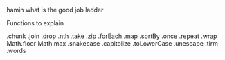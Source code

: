 hamin what is the good job ladder

Functions to explain

.chunk .join .drop .nth .take .zip .forEach .map .sortBy .once .repeat .wrap Math.floor Math.max .snakecase .capitolize .toLowerCase .unescape .tirm .words
